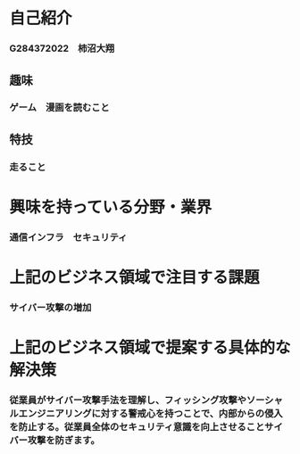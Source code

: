 # 自己紹介

### G284372022　柿沼大翔
## 趣味
### ゲーム　漫画を読むこと
## 特技
### 走ること

# 興味を持っている分野・業界

### 通信インフラ　セキュリティ

# 上記のビジネス領域で注目する課題
### サイバー攻撃の増加

# 上記のビジネス領域で提案する具体的な解決策
### 従業員がサイバー攻撃手法を理解し、フィッシング攻撃やソーシャルエンジニアリングに対する警戒心を持つことで、内部からの侵入を防止する。従業員全体のセキュリティ意識を向上させることサイバー攻撃を防ぎます。

